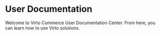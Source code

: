 # User Documentation
Welcome to Virto Commerce User Documentation Center. From here, you can learn how to use Virto solutions.